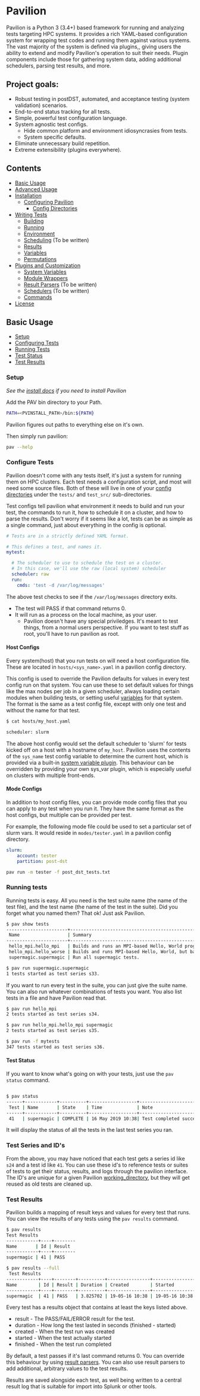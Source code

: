 # Pavilion

Pavilion is a Python 3 (3.4+) based framework for running and analyzing 
tests targeting HPC systems. It provides a rich YAML-based configuration 
system for wrapping test codes and running them against various systems.
The vast majority of the system is defined via plugins,, giving users the 
ability to extend and modify Pavilion's operation to suit their needs. 
Plugin components include those for gathering system data, adding 
additional schedulers, parsing test results, and more.

## Project goals:
 - Robust testing in postDST, automated, and acceptance testing
 (system validation) scenarios.
 - End-to-end status tracking for all tests.
 - Simple, powerful test configuration language.
 - System agnostic test configs.
   - Hide common platform and environment idiosyncrasies from tests.
   - System specific defaults.
 - Eliminate unnecessary build repetition.
 - Extreme extensibility (plugins everywhere). 

## Contents
 - [Basic Usage](#basic-usage)
 - [Advanced Usage](advanced.md)
 - [Installation](install.md)
   - [Configuring Pavilion](config.md)
     - [Config Directories](config.md#config-directories)
 - [Writing Tests](tests/basics.md)
   - [Building](tests/build.md)
   - [Running](tests/run.md)
   - [Environment](tests/env.md)
   - [Scheduling](tests/sched.md) (To be written)
   - [Results](tests/results.md)
   - [Variables](tests/variables.md)
   - [Permutations](tests/variables.md#permutations)
 - [Plugins and Customization](plugins/basics.md)
   - [System Variables](plugins/sys_vars.md)
   - [Module Wrappers](plugins/module_wrappers.md)
   - [Result Parsers](plugins/result_parsers.md) (To be written)
   - [Schedulers](plugins/schedulers.md) (To be written)
   - [Commands](plugins/commands.md)
 - [License](LICENSE.md)

## Basic Usage
 - [Setup](#setup)
 - [Configuring Tests](#configure-tests)
 - [Running Tests](#running-tests)
 - [Test Status](#test-status)
 - [Test Results](#test-results)

### Setup
*See the [install docs](install.md) if you need to install Pavilion*

Add the PAV bin directory to your Path.
```bash
PATH=<PVINSTALL_PATH>/bin:${PATH}
```

Pavilion figures out paths to everything else on it's own.

Then simply run pavilion: 
```bash
pav --help
```

### Configure Tests
Pavilion doesn't come with any tests itself, it's just a system for running 
them on HPC clusters. Each test needs a configuration script, and most will 
need some source files. Both of these will live in one of your [config 
directories](config.md#config-directories) under the `tests/` and `test_src/` 
sub-directories. 

Test configs tell pavilion what environment it needs to build and run your 
test, the commands to run it, how to schedule it on a cluster, and
how to parse the results. Don't worry if it seems like a lot, tests can be as
 simple as a single command, just about everything in the config is optional.
 
```yaml
# Tests are in a strictly defined YAML format.

# This defines a test, and names it.
mytest: 

  # The scheduler to use to schedule the test on a cluster.
  # In this case, we'll use the raw (local system) scheduler
  scheduler: raw
  run: 
    cmds: 'test -d /var/log/messages'
```

The above test checks to see if the `/var/log/messages` directory exits. 
 - The test will PASS if that command returns 0.
 - It will run as a process on the local machine, as your user. 
   - Pavilion doesn't have any special priviledges. It's meant to test things,
     from a normal users perspective. If you want to test stuff as root, you'll
     have to run pavilion as root.
     
#### Host Configs
Every system(host) that you run tests on will need a host configuration 
file.  These are located in `hosts/<sys_name>.yaml` in a pavilion config 
directory. 

This config is used to  override the Pavilion defaults for values in every test 
config run on that system. You can use these to set default values for things
like the max nodes per job in a given scheduler, always loading certain 
modules when building tests, or setting useful 
[variables](tests/variables.md) for that system. The format is the same 
as a test config file, except with only one test and without the name for 
that test.

```bash
$ cat hosts/my_host.yaml

scheduler: slurm
```

The above host config would set the default scheduler to 'slurm' for tests 
kicked off on a host with a hostname of `my_host`. Pavilion uses the contents
 of the `sys_name` test config variable to determine the current host, which is 
 provided via a built-in
  [system variable plugin](plugins/sys_vars.md). 
 This behaviour can be overridden by providing your own sys_var plugin, which
  is especially useful on clusters with multiple front-ends.

#### Mode Configs
In addition to host config files, you can provide mode config files that you 
can apply to any test when you run it. They have the same format as the host 
configs, but multiple can be provided per test. 

For example, the following mode file could be used to set a particular set of
slurm vars. It would reside in `modes/tester.yaml` in a pavilion config 
directory.
 
```yaml
slurm: 
    account: tester
    partition: post-dst
```

```bash
pav run -m tester -f post_dst_tests.txt
```
 
### Running tests
Running tests is easy. All you need is the test suite name (the name of the 
test file), and the test name (the name of the test in the suite). Did you 
forget what you named them? That ok! Just ask Pavilion.

```bash
$ pav show tests
-----------------------+----------------------------------------------------
 Name                  | Summary                                            
-----------------------+----------------------------------------------------
 hello_mpi.hello_mpi   | Builds and runs an MPI-based Hello, World program. 
 hello_mpi.hello_worse | Builds and runs MPI-based Hello, World, but badly.
 supermagic.supermagic | Run all supermagic tests.

$ pav run supermagic.supermagic
1 tests started as test series s33.
```

If you want to run every test in the suite, you can just give the suite name.
 You can also run whatever combinations of tests you want. You also list 
 tests in a file and have Pavilion read that.

```bash
$ pav run hello_mpi
2 tests started as test series s34.

$ pav run hello_mpi.hello_mpi supermagic
2 tests started as test series s35.

$ pav run -f mytests
347 tests started as test series s36.
```

#### Test Status

If you want to know what's going on with your tests, just use the `pav 
status` command. 

```bash

$ pav status
------+------------+----------+------------------+------------------------------
 Test | Name       | State    | Time             | Note
------+------------+----------+------------------+------------------------------
 41   | supermagic | COMPLETE | 16 May 2019 10:38| Test completed successfully. 
```

It will display the status of all the tests in the last test series you ran.

### Test Series and ID's

From the above, you may have noticed that each test gets a series id like `s24`
and a test id like `41`. You can use these id's to reference tests or suites 
of tests to get their status, results, and logs through the pavilion 
interface. The ID's are unique for a given Pavilion
[working_directory](config.md#working_dir), but they will get reused as old 
tests are cleaned up.

### Test Results

Pavilion builds a mapping of result keys and values for every test that runs.
 You can view the results of any tests using the `pav results` command.
 
 ```bash
 $ pav results 
 Test Results             
------------+----+--------
 Name       | Id | Result 
------------+----+--------
 supermagic | 41 | PASS 
 
 $ pav results --full
  Test Results                                                                                                                                       
------------+----+--------+----------+----------------+----------------+-----------------
 Name        | Id | Result | Duration | Created        | Started        | Finished                         
------------+----+--------+----------+----------------+----------------+-----------------
 supermagic  | 41 | PASS   | 3.825702 | 19-05-16 10:38 | 19-05-16 10:38 | 19-05-16 10:38
```

Every test has a results object that contains at least the keys listed above.
 - result - The PASS/FAIL/ERROR result for the test.
 - duration - How long the test lasted in seconds (finished - started)
 - created - When the test run was created
 - started - When the test actually started
 - finished - When the test run completed
 
 By default, a test passes if it's last command returns 0. You can 
 override this behaviour by using [result parsers](tests/results.md). You
 can also use result parsers to add additional, arbitrary values to the test 
 results.
 
 Results are saved alongside each test, as well being written to a 
 central result log that is suitable for import into Splunk or other tools. 
